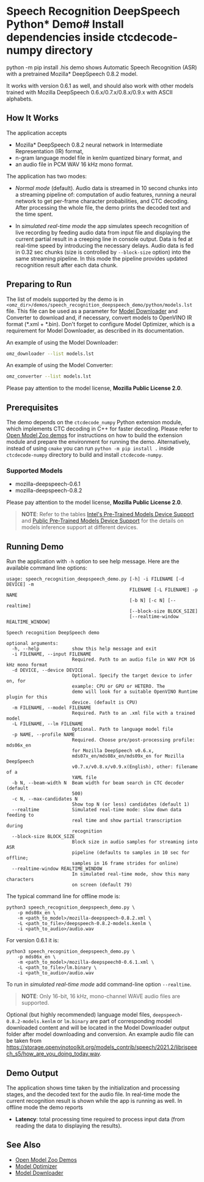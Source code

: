 # Speech Recognition DeepSpeech Python\* Demo# Install dependencies inside ctcdecode-numpy directory
python -m pip install .his demo shows Automatic Speech Recognition (ASR) with a pretrained Mozilla\* DeepSpeech 0.8.2 model.

It works with version 0.6.1 as well, and should also work with other models trained with Mozilla DeepSpeech 0.6.x/0.7.x/0.8.x/0.9.x with ASCII alphabets.

## How It Works

The application accepts

* Mozilla\* DeepSpeech 0.8.2 neural network in Intermediate Representation (IR) format,
* n-gram language model file in kenlm quantized binary format, and
* an audio file in PCM WAV 16 kHz mono format.

The application has two modes:

 * *Normal mode* (default). Audio data is streamed in 10 second chunks into a streaming pipeline of: computation of audio features, running a neural network to get per-frame character probabilities, and CTC decoding. After processing the whole file, the demo prints the decoded text and the time spent.

 * In *simulated real-time mode* the app simulates speech recognition of live recording by feeding audio data from input file and displaying the current partial result in a creeping line in console output. Data is fed at real-time speed by introducing the necessary delays. Audio data is fed in 0.32 sec chunks (size is controlled by `--block-size` option) into the same streaming pipeline. In this mode the pipeline provides updated recognition result after each data chunk.

## Preparing to Run

The list of models supported by the demo is in `<omz_dir>/demos/speech_recognition_deepspeech_demo/python/models.lst` file.
This file can be used as a parameter for [Model Downloader](../../../tools/model_tools/README.md) and Converter to download and, if necessary, convert models to OpenVINO IR format (\*.xml + \*.bin).
Don't forget to configure Model Optimizer, which is a requirement for Model Downloader, as described in its documentation.

An example of using the Model Downloader:

```sh
omz_downloader --list models.lst
```

An example of using the Model Converter:

```sh
omz_converter --list models.lst
```

Please pay attention to the model license, **Mozilla Public License 2.0**.

## Prerequisites

The demo depends on the `ctcdecode_numpy` Python extension module, which implements CTC decoding in C++ for faster decoding.
Please refer to [Open Model Zoo demos](../../README.md) for instructions
on how to build the extension module and prepare the environment for running the demo.
Alternatively, instead of using `cmake` you can run `python -m pip install .` inside `ctcdecode-numpy` directory to build and install `ctcdecode-numpy`.

### Supported Models

* mozilla-deepspeech-0.6.1
* mozilla-deepspeech-0.8.2

Please pay attention to the model license, **Mozilla Public License 2.0**.

> **NOTE**: Refer to the tables [Intel's Pre-Trained Models Device Support](../../../models/intel/device_support.md) and [Public Pre-Trained Models Device Support](../../../models/public/device_support.md) for the details on models inference support at different devices.

## Running Demo

Run the application with `-h` option to see help message.
Here are the available command line options:

```
usage: speech_recognition_deepspeech_demo.py [-h] -i FILENAME [-d DEVICE] -m
                                             FILENAME [-L FILENAME] -p NAME
                                             [-b N] [-c N] [--realtime]
                                             [--block-size BLOCK_SIZE]
                                             [--realtime-window REALTIME_WINDOW]

Speech recognition DeepSpeech demo

optional arguments:
  -h, --help            show this help message and exit
  -i FILENAME, --input FILENAME
                        Required. Path to an audio file in WAV PCM 16 kHz mono format
  -d DEVICE, --device DEVICE
                        Optional. Specify the target device to infer on, for
                        example: CPU or GPU or HETERO. The
                        demo will look for a suitable OpenVINO Runtime plugin for this
                        device. (default is CPU)
  -m FILENAME, --model FILENAME
                        Required. Path to an .xml file with a trained model
  -L FILENAME, --lm FILENAME
                        Optional. Path to language model file
  -p NAME, --profile NAME
                        Required. Choose pre/post-processing profile: mds06x_en
                        for Mozilla DeepSpeech v0.6.x,
                        mds07x_en/mds08x_en/mds09x_en for Mozilla DeepSpeech
                        v0.7.x/v0.8.x/v0.9.x(English), other: filename of a
                        YAML file
  -b N, --beam-width N  Beam width for beam search in CTC decoder (default
                        500)
  -c N, --max-candidates N
                        Show top N (or less) candidates (default 1)
  --realtime            Simulated real-time mode: slow down data feeding to
                        real time and show partial transcription during
                        recognition
  --block-size BLOCK_SIZE
                        Block size in audio samples for streaming into ASR
                        pipeline (defaults to samples in 10 sec for offline;
                        samples in 16 frame strides for online)
  --realtime-window REALTIME_WINDOW
                        In simulated real-time mode, show this many characters
                        on screen (default 79)
```

The typical command line for offline mode is:

```shell
python3 speech_recognition_deepspeech_demo.py \
    -p mds08x_en \
    -m <path_to_model>/mozilla-deepspeech-0.8.2.xml \
    -L <path_to_file>/deepspeech-0.8.2-models.kenlm \
    -i <path_to_audio>/audio.wav
```

For version 0.6.1 it is:

```shell
python3 speech_recognition_deepspeech_demo.py \
    -p mds06x_en \
    -m <path_to_model>/mozilla-deepspeech0-0.6.1.xml \
    -L <path_to_file>/lm.binary \
    -i <path_to_audio>/audio.wav
```

To run in *simulated real-time mode* add command-line option `--realtime`.

> **NOTE**: Only 16-bit, 16 kHz, mono-channel WAVE audio files are supported.

Optional (but highly recommended) language model files, `deepspeech-0.8.2-models.kenlm` or `lm.binary` are part of corresponding model downloaded content and will be located in the Model Downloader output folder after model downloading and conversion.
An example audio file can be taken from https://storage.openvinotoolkit.org/models_contrib/speech/2021.2/librispeech_s5/how_are_you_doing_today.wav.

## Demo Output

The application shows time taken by the initialization and processing stages, and the decoded text for the audio file. In real-time mode the current recognition result is shown while the app is running as well.
In offline mode the demo reports

* **Latency**: total processing time required to process input data (from reading the data to displaying the results).

## See Also

* [Open Model Zoo Demos](../../README.md)
* [Model Optimizer](https://docs.openvino.ai/2023.0/openvino_docs_MO_DG_Deep_Learning_Model_Optimizer_DevGuide.html)
* [Model Downloader](../../../tools/model_tools/README.md)
